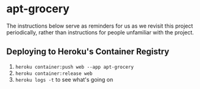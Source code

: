 # apt-grocery

The instructions below serve as reminders for us as we revisit this project periodically, rather than instructions for people unfamiliar with the project.

## Deploying to Heroku's Container Registry

1. `heroku container:push web --app apt-grocery`
1. `heroku container:release web`
1. `heroku logs -t` to see what's going on
